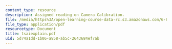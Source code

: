 ```yaml
---
content_type: resource
description: Assigned reading on Camera Calibration.
file: /media/https%3A/open-learning-course-data-rc.s3.amazonaws.com/6-801-machine-vision-fall-2004/5d74a1dd1b06a858ab5c2643684ef7ab_tsaiexplain.pdf
file_type: application/pdf
resourcetype: Document
title: tsaiexplain.pdf
uid: 5d74a1dd-1b06-a858-ab5c-2643684ef7ab
---
```

